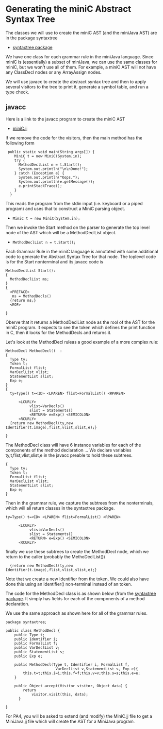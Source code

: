 # Generating the miniC Abstract Syntax Tree

The classes we will use to create the miniC AST (and the miniJava AST) are in the package syntaxtree
* [syntaxtree package](../../code/MiniC/syntaxtree)

We have one class for each grammar rule in the miniJava language. Since miniC is (essentially) a subset
of miniJava, we can use the same classes for miniC, but we won't use all of them. For example, a miniC
AST will not have any ClassDecl nodes or any ArrayAssign nodes.

We will use javacc to create the abstract syntax tree and then to apply several visitors to the tree
to print it, generate a symbol table, and run a type check.

## javacc
Here is a link to the javacc program to create the miniC AST
* [miniC.jj](../../code/MiniC/MiniC.jj)

If we remove the code for the visitors, then the main method has the following form
```
 public static void main(String args[]) {
    MiniC t = new MiniC(System.in);
    try {
      MethodDeclList n = t.Start();
      System.out.println("\n\nDone!");
    } catch (Exception e) {
      System.out.println("Oops.");
      System.out.println(e.getMessage());
      e.printStackTrace();
    }
  }
````
This reads the program from the stdin input (i.e. keyboard or a piped program)
and uses that to construct a MiniC parsing object.
* ```MiniC t = new MiniC(System.in);```

Then we invoke the Start method on the parser to generate the top level node of the AST
which will be a MethodDeclList object. 

* ```MethodDeclList n = t.Start();```

Each Grammar Rule in the miniC language is annotated with some additional code
to generate the Abstract Syntax Tree for that node.  The toplevel code is for the
Start nonterminal and its javacc code is
```
MethodDeclList Start():
{
  MethodDeclList ms;
}
{
  <PREFACE>
   ms = MethodDecls()
  {return ms;}
  <EOF>

}
```
Oberve that it returns a MethodDeclList node as the rool of the AST for the miniC program.
It expects to see the <PREFACE> token which defines the print function in C,
then it looks for the MethodDecls and returns it.


Let's look at the MethodDecl ruleas a good example of a more complex rule:
```
MethodDecl MethodDecl()  :
{
  Type ty;
  Token t;
  FormalList flist;
  VarDeclList vlist;
  StatementList slist;
  Exp e;
}
{
  ty=Type() t=<ID> <LPAREN> flist=FormalList() <RPAREN>

      <LCURLY>
           vlist=VarDecls() 
           slist = Statements()
           <RETURN> e=Exp() <SEMICOLON>
      <RCURLY>
  {return new MethodDecl(ty,new Identifier(t.image),flist,vlist,slist,e);}

}
```
The MethodDecl class will have 6 instance variables for each of the components of
the method declaration ... We declare variables ty,t,flist,vlist,slist,e in the
javacc preable to hold these subtrees.  
```
{
  Type ty;
  Token t;
  FormalList flist;
  VarDeclList vlist;
  StatementList slist;
  Exp e;
}
```
Then in the grammar rule, we capture the
subtrees from the nonterminals, which will all return classes in the syntaxtree package.
```
ty=Type() t=<ID> <LPAREN> flist=FormalList() <RPAREN>

      <LCURLY>
           vlist=VarDecls() 
           slist = Statements()
           <RETURN> e=Exp() <SEMICOLON>
      <RCURLY>
```
finally we use these subtrees to create the MethodDecl node, which we return to the caller
(probably the MethoDeclList())
```
  {return new MethodDecl(ty,new Identifier(t.image),flist,vlist,slist,e);}
```
Note that we create a new Identifier from the <ID> token, We could also have done this using
an Identifier() non-terminal instead of an <ID> token.

The code for the MethodDecl class is as shown below (from the [syntaxtree package](../../code/MiniC/syntaxtree).
It simply has fields for each of the components of a method declaration.

We use the same approach as shown here for all of the grammar rules. 
```
package syntaxtree;

public class MethodDecl {
    public Type t;
    public Identifier i;
    public FormalList f;
    public VarDeclList v;
    public StatementList s;
    public Exp e;

    public MethodDecl(Type t, Identifier i, FormalList f,
                       VarDeclList v,StatementList s, Exp e){
        this.t=t;this.i=i;this.f=f;this.v=v;this.s=s;this.e=e;
    }

    public Object accept(Visitor visitor, Object data) {
        return
            visitor.visit(this, data);
      }
    
}
```

For PA4, you will be asked to extend (and modify) the MiniC.jj file to get a MiniJava.jj file which will create the AST for a MiniJava program.
    
